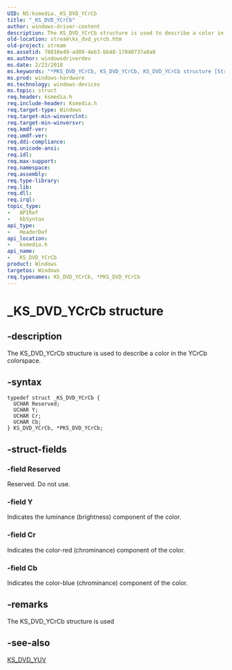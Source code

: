 ```yaml
---
UID: NS:ksmedia._KS_DVD_YCrCb
title: "_KS_DVD_YCrCb"
author: windows-driver-content
description: The KS_DVD_YCrCb structure is used to describe a color in the YCrCb colorspace.
old-location: stream\ks_dvd_ycrcb.htm
old-project: stream
ms.assetid: 78010e49-ad09-4eb3-bb48-17040737a0a0
ms.author: windowsdriverdev
ms.date: 2/23/2018
ms.keywords: "*PKS_DVD_YCrCb, KS_DVD_YCrCb, KS_DVD_YCrCb structure [Streaming Media Devices], PKS_DVD_YCrCb, PKS_DVD_YCrCb structure pointer [Streaming Media Devices], _KS_DVD_YCrCb, dvdref_559830d7-6f86-4a27-bc31-1e0e7928d7d4.xml, ksmedia/KS_DVD_YCrCb, ksmedia/PKS_DVD_YCrCb, stream.ks_dvd_ycrcb"
ms.prod: windows-hardware
ms.technology: windows-devices
ms.topic: struct
req.header: ksmedia.h
req.include-header: Ksmedia.h
req.target-type: Windows
req.target-min-winverclnt: 
req.target-min-winversvr: 
req.kmdf-ver: 
req.umdf-ver: 
req.ddi-compliance: 
req.unicode-ansi: 
req.idl: 
req.max-support: 
req.namespace: 
req.assembly: 
req.type-library: 
req.lib: 
req.dll: 
req.irql: 
topic_type:
-	APIRef
-	kbSyntax
api_type:
-	HeaderDef
api_location:
-	ksmedia.h
api_name:
-	KS_DVD_YCrCb
product: Windows
targetos: Windows
req.typenames: KS_DVD_YCrCb, *PKS_DVD_YCrCb
---
```


# _KS_DVD_YCrCb structure


## -description


The KS_DVD_YCrCb structure is used to describe a color in the YCrCb colorspace.


## -syntax


````
typedef struct _KS_DVD_YCrCb {
  UCHAR Reserved;
  UCHAR Y;
  UCHAR Cr;
  UCHAR Cb;
} KS_DVD_YCrCb, *PKS_DVD_YCrCb;
````


## -struct-fields




### -field Reserved

Reserved. Do not use.


### -field Y

Indicates the luminance (brightness) component of the color.


### -field Cr

Indicates the color-red (chrominance) component of the color.


### -field Cb

Indicates the color-blue (chrominance) component of the color.


## -remarks



The KS_DVD_YCrCb structure is used 




## -see-also

<a href="..\ksmedia\ns-ksmedia-_ks_dvd_yuv.md">KS_DVD_YUV</a>



 

 


